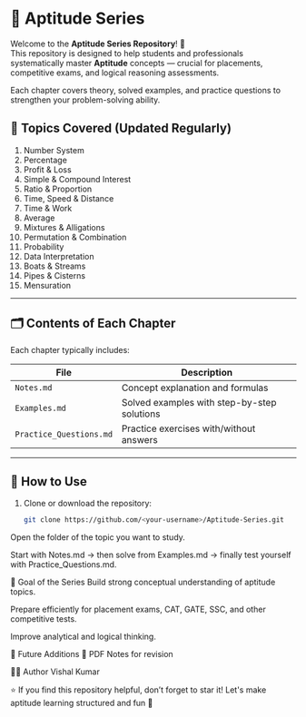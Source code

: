 # 📘 Aptitude Series

Welcome to the **Aptitude Series Repository**! 🎯  
This repository is designed to help students and professionals systematically master **Aptitude** concepts — crucial for placements, competitive exams, and logical reasoning assessments.

Each chapter covers theory, solved examples, and practice questions to strengthen your problem-solving ability.


## 🧠 Topics Covered (Updated Regularly)

1. Number System  
2. Percentage  
3. Profit & Loss  
4. Simple & Compound Interest  
5. Ratio & Proportion  
6. Time, Speed & Distance  
7. Time & Work  
8. Average  
9. Mixtures & Alligations  
10. Permutation & Combination  
11. Probability  
12. Data Interpretation  
13. Boats & Streams  
14. Pipes & Cisterns  
15. Mensuration  

---

## 🗂️ Contents of Each Chapter

Each chapter typically includes:

| File | Description |
|------|--------------|
| `Notes.md` | Concept explanation and formulas |
| `Examples.md` | Solved examples with step-by-step solutions |
| `Practice_Questions.md` | Practice exercises with/without answers |

---

## 🚀 How to Use

1. Clone or download the repository:
   ```bash
   git clone https://github.com/<your-username>/Aptitude-Series.git
Open the folder of the topic you want to study.

Start with Notes.md → then solve from Examples.md → finally test yourself with Practice_Questions.md.

🧩 Goal of the Series
Build strong conceptual understanding of aptitude topics.

Prepare efficiently for placement exams, CAT, GATE, SSC, and other competitive tests.

Improve analytical and logical thinking.


🧭 Future Additions
🧾 PDF Notes for revision

🧑‍💻 Author
Vishal Kumar

⭐ If you find this repository helpful, don’t forget to star it!
Let's make aptitude learning structured and fun 🚀
